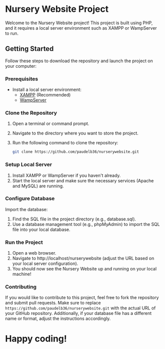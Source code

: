 # Nursery Website Project

Welcome to the Nursery Website project! This project is built using PHP, and it requires a local server environment such as XAMPP or WampServer to run.

## Getting Started

Follow these steps to download the repository and launch the project on your computer:

### Prerequisites

- Install a local server environment:
  - [XAMPP](https://www.apachefriends.org/index.html) (Recommended)
  - [WampServer](https://www.wampserver.com/en/)

### Clone the Repository

1. Open a terminal or command prompt.
2. Navigate to the directory where you want to store the project.
3. Run the following command to clone the repository:

   ```bash
   git clone https://github.com/paudelb36/nurserywebsite.git

### Setup Local Server
1. Install XAMPP or WampServer if you haven't already.
2. Start the local server and make sure the necessary services (Apache and MySQL) are running.

### Configure Database
Import the database:
1. Find the SQL file in the project directory (e.g., database.sql).
2. Use a database management tool (e.g., phpMyAdmin) to import the SQL file into your local database.

### Run the Project
1. Open a web browser.
2. Navigate to http://localhost/nurserywebsite (adjust the URL based on your local server configuration).
3. You should now see the Nursery Website up and running on your local machine!

### Contributing
If you would like to contribute to this project, feel free to fork the repository and submit pull requests.
Make sure to replace `https://github.com/paudelb36/nurserywebsite.git` with the actual URL of your GitHub repository. Additionally, if your database file has a different name or format, adjust the instructions accordingly.

# Happy coding!



